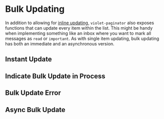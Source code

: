 # Bulk Updating

In addition to allowing for [inline updating](updating_items.md), `violet-paginator` also exposes functions that can update every item within the list. This might be handy when implementing something like an inbox where you want to mark all messages as `read` or `important`. As with single item updating, bulk updating has both an immediate and an asynchronous version.

## Instant Update

## Indicate Bulk Update in Process

## Bulk Update Error

## Async Bulk Update
